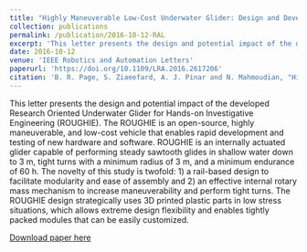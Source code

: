 ```yaml
---
title: "Highly Maneuverable Low-Cost Underwater Glider: Design and Development"
collection: publications
permalink: /publication/2016-10-12-RAL
excerpt: 'This letter presents the design and potential impact of the developed Research Oriented Underwater Glider for Hands-on Investigative Engineering (ROUGHIE).'
date: 2016-10-12
venue: 'IEEE Robotics and Automation Letters'
paperurl: 'https://doi.org/10.1109/LRA.2016.2617206'
citation: 'B. R. Page, S. Ziaeefard, A. J. Pinar and N. Mahmoudian, "Highly Maneuverable Low-Cost Underwater Glider: Design and Development," in IEEE Robotics and Automation Letters, vol. 2, no. 1, pp. 344-349, Jan. 2017. doi: 10.1109/LRA.2016.2617206'
---
```

This letter presents the design and potential impact of the developed Research Oriented Underwater Glider for Hands-on Investigative Engineering (ROUGHIE). The ROUGHIE is an open-source, highly maneuverable, and low-cost vehicle that enables rapid development and testing of new hardware and software. ROUGHIE is an internally actuated glider capable of performing steady sawtooth glides in shallow water down to 3 m, tight turns with a minimum radius of 3 m, and a minimum endurance of 60 h. The novelty of this study is twofold: 1) a rail-based design to facilitate modularity and ease of assembly and 2) an effective internal rotary mass mechanism to increase maneuverability and perform tight turns. The ROUGHIE design strategically uses 3D printed plastic parts in low stress situations, which allows extreme design flexibility and enables tightly packed modules that can be easily customized.

[Download paper here](https://doi.org/10.1109/LRA.2016.2617206)
